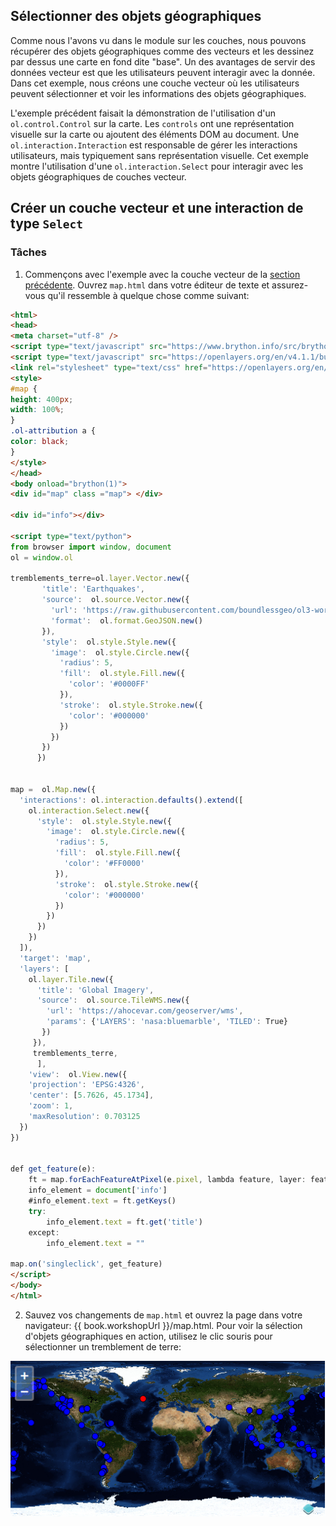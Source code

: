 ## Sélectionner des objets géographiques

Comme nous l'avons vu dans le module sur les couches, nous pouvons récupérer des objets géographiques comme des vecteurs et les dessinez par dessus une carte en fond dite "base". Un des avantages de servir des données vecteur est que les utilisateurs peuvent interagir avec la donnée. Dans cet exemple, nous créons une couche vecteur où les utilisateurs peuvent sélectionner et voir les informations des objets géographiques.

L'exemple précédent faisait la démonstration de l'utilisation d'un `ol.control.Control` sur la carte.  Les `controls` ont une représentation visuelle sur la carte ou ajoutent des éléments DOM au document.  Une `ol.interaction.Interaction` est responsable de gérer les interactions utilisateurs, mais typiquement sans représentation visuelle.  Cet exemple montre l'utilisation d'une `ol.interaction.Select` pour interagir avec les objets géographiques de couches vecteur.

## Créer un couche vecteur et une interaction de type `Select`

### Tâches

1. Commençons avec l'exemple avec la couche vecteur de la [section précédente](../layers/vector.md).  Ouvrez `map.html` dans votre éditeur de texte et assurez-vous qu'il ressemble à quelque chose comme suivant:

```html
<html>
<head>
<meta charset="utf-8" />
<script type="text/javascript" src="https://www.brython.info/src/brython.js"></script>
<script type="text/javascript" src="https://openlayers.org/en/v4.1.1/build/ol.js"></script>
<link rel="stylesheet" type="text/css" href="https://openlayers.org/en/v4.1.1/css/ol.css">
<style>
#map {
height: 400px;
width: 100%;
}
.ol-attribution a {
color: black;
}
</style>
</head>
<body onload="brython(1)">
<div id="map" class ="map"> </div>

<div id="info"></div>

<script type="text/python">
from browser import window, document
ol = window.ol

tremblements_terre=ol.layer.Vector.new({
       'title': 'Earthquakes',
       'source':  ol.source.Vector.new({
         'url': 'https://raw.githubusercontent.com/boundlessgeo/ol3-workshop/master/src/data/layers/7day-M2.5.json',
         'format':  ol.format.GeoJSON.new()
       }),
       'style':  ol.style.Style.new({
         'image':  ol.style.Circle.new({
           'radius': 5,
           'fill':  ol.style.Fill.new({
             'color': '#0000FF'
           }),
           'stroke':  ol.style.Stroke.new({
             'color': '#000000'
           })
         })
       })
      })


map =  ol.Map.new({
  'interactions': ol.interaction.defaults().extend([
    ol.interaction.Select.new({
      'style':  ol.style.Style.new({
        'image':  ol.style.Circle.new({
          'radius': 5,
          'fill':  ol.style.Fill.new({
            'color': '#FF0000'
          }),
          'stroke':  ol.style.Stroke.new({
            'color': '#000000'
          })
        })
      })
    })
  ]),
  'target': 'map',
  'layers': [
    ol.layer.Tile.new({
      'title': 'Global Imagery',
      'source':  ol.source.TileWMS.new({
        'url': 'https://ahocevar.com/geoserver/wms',
        'params': {'LAYERS': 'nasa:bluemarble', 'TILED': True}
       })
     }),
     tremblements_terre,
      ],
    'view':  ol.View.new({
    'projection': 'EPSG:4326',
    'center': [5.7626, 45.1734],
    'zoom': 1,
    'maxResolution': 0.703125
  })
})


def get_feature(e):
    ft = map.forEachFeatureAtPixel(e.pixel, lambda feature, layer: feature)
    info_element = document['info']
    #info_element.text = ft.getKeys()
    try:
        info_element.text = ft.get('title')
    except:
        info_element.text = ""

map.on('singleclick', get_feature) 
</script>
</body>
</html> 
```

2.  Sauvez vos changements de `map.html` et ouvrez la page dans votre navigateur:  {{ book.workshopUrl }}/map.html. Pour voir la sélection d'objets géographiques en action, utilisez le clic souris pour sélectionner un tremblement de terre:

  ![Utilisation d'une interaction pour sélectionner les objets géographiques issus d'une couche vecteur](select1.png)
